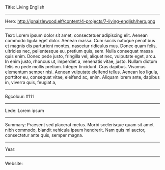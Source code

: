 Title: Living English

----

Hero: http://jonaizlewood.elf/content/4-projects/7-living-english/hero.png

----

Text: Lorem ipsum dolor sit amet, consectetuer adipiscing elit. Aenean commodo ligula eget dolor. Aenean massa. Cum sociis natoque penatibus et magnis dis parturient montes, nascetur ridiculus mus. Donec quam felis, ultricies nec, pellentesque eu, pretium quis, sem. Nulla consequat massa quis enim. Donec pede justo, fringilla vel, aliquet nec, vulputate eget, arcu. In enim justo, rhoncus ut, imperdiet a, venenatis vitae, justo. Nullam dictum felis eu pede mollis pretium. Integer tincidunt. Cras dapibus. Vivamus elementum semper nisi. Aenean vulputate eleifend tellus. Aenean leo ligula, porttitor eu, consequat vitae, eleifend ac, enim. Aliquam lorem ante, dapibus in, viverra quis, feugiat a,

----

Bgcolour: #111

----

Lede: Lorem ipsum

----

Summary: Praesent sed placerat metus. Morbi scelerisque quam sit amet nibh commodo, blandit vehicula ipsum hendrerit. Nam quis mi auctor, consectetur ante quis, semper magna.

----

Year: 

----

Website: 